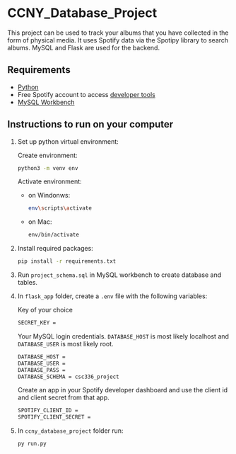 # CCNY_Database_Project

This project can be used to track your albums that you have collected in the form of physical media. It uses Spotify data via the Spotipy library to search albums. MySQL and Flask are used for the backend.

## Requirements 

- [Python](https://www.python.org/downloads/)
- Free Spotify account to access [developer tools](https://developer.spotify.com/dashboard/)
- [MySQL Workbench](https://dev.mysql.com/doc/workbench/en/wb-windows.html)

## Instructions to run on your computer

1. Set up python virtual environment: 
    
    Create environment: 
    ```bash
    python3 -m venv env
    ```

    Activate environment:

    - on Windonws: 
        ```bash
        env\scripts\activate
        ```

    - on Mac: 
        ```bash
        env/bin/activate
        ```

2. Install required packages: 
    ```bash
    pip install -r requirements.txt
    ```

3. Run `project_schema.sql` in MySQL workbench to create database and tables.

4. In `flask_app` folder, create a `.env` file with the following variables:
    
    Key of your choice 
    ```sh
    SECRET_KEY =
    ``` 

    Your MySQL login credentials. `DATABASE_HOST` is most likely localhost and `DATABASE_USER` is most likely root.
    ```sh
    DATABASE_HOST = 
    DATABASE_USER = 
    DATABASE_PASS = 
    DATABASE_SCHEMA = csc336_project
    ```
    
    Create an app in your Spotify developer dashboard and use the client id and client secret from that app.
    ```sh
    SPOTIFY_CLIENT_ID = 
    SPOTIFY_CLIENT_SECRET = 
    ```

    
5. In `ccny_database_project` folder run: 
    ```bash
    py run.py
    ```